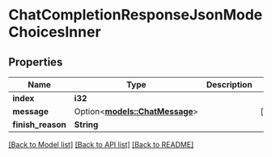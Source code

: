 # ChatCompletionResponseJsonModeChoicesInner

## Properties

Name | Type | Description | Notes
------------ | ------------- | ------------- | -------------
**index** | **i32** |  | 
**message** | Option<[**models::ChatMessage**](ChatMessage.md)> |  | [optional]
**finish_reason** | **String** |  | 

[[Back to Model list]](../README.md#documentation-for-models) [[Back to API list]](../README.md#documentation-for-api-endpoints) [[Back to README]](../README.md)


